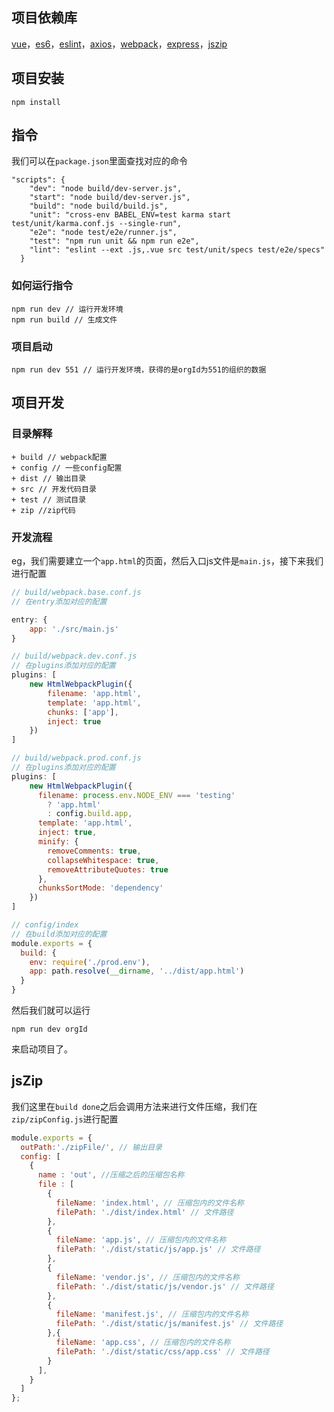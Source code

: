 ## 项目依赖库
[vue](https://github.com/vuejs/vue)，[es6](https://github.com/babel/babel)，[eslint](https://github.com/eslint/eslint)，[axios](https://github.com/mzabriskie/axios)，[webpack](https://github.com/webpack/webpack)，[express](https://github.com/expressjs/express)，[jszip](https://github.com/Stuk/jszip)
## 项目安装

```
npm install
```

## 指令

我们可以在`package.json`里面查找对应的命令

```
"scripts": {
    "dev": "node build/dev-server.js",
    "start": "node build/dev-server.js",
    "build": "node build/build.js",
    "unit": "cross-env BABEL_ENV=test karma start test/unit/karma.conf.js --single-run",
    "e2e": "node test/e2e/runner.js",
    "test": "npm run unit && npm run e2e",
    "lint": "eslint --ext .js,.vue src test/unit/specs test/e2e/specs"
  }
```

### 如何运行指令

```
npm run dev // 运行开发环境
npm run build // 生成文件
```

### 项目启动

```
npm run dev 551 // 运行开发环境，获得的是orgId为551的组织的数据
```

## 项目开发

### 目录解释

```
+ build // webpack配置
+ config // 一些config配置
+ dist // 输出目录
+ src // 开发代码目录
+ test // 测试目录
+ zip //zip代码
```

### 开发流程

eg，我们需要建立一个`app.html`的页面，然后入口js文件是`main.js`，接下来我们进行配置

```js
// build/webpack.base.conf.js
// 在entry添加对应的配置

entry: {
    app: './src/main.js'
}

// build/webpack.dev.conf.js
// 在plugins添加对应的配置
plugins: [
    new HtmlWebpackPlugin({
        filename: 'app.html',
        template: 'app.html',
        chunks: ['app'],
        inject: true
    })
]

// build/webpack.prod.conf.js
// 在plugins添加对应的配置
plugins: [
    new HtmlWebpackPlugin({
      filename: process.env.NODE_ENV === 'testing'
        ? 'app.html'
        : config.build.app,
      template: 'app.html',
      inject: true,
      minify: {
        removeComments: true,
        collapseWhitespace: true,
        removeAttributeQuotes: true
      },
      chunksSortMode: 'dependency'
    })
]

// config/index
// 在build添加对应的配置
module.exports = {
  build: {
    env: require('./prod.env'),
    app: path.resolve(__dirname, '../dist/app.html')
  }
}
```
然后我们就可以运行
```
npm run dev orgId
```
来启动项目了。


## jsZip

我们这里在`build done`之后会调用方法来进行文件压缩，我们在`zip/zipConfig.js`进行配置
```js
module.exports = {
  outPath:'./zipFile/', // 输出目录
  config: [
    {
      name : 'out', //压缩之后的压缩包名称
      file : [
        {
          fileName: 'index.html', // 压缩包内的文件名称
          filePath: './dist/index.html' // 文件路径
        },
        {
          fileName: 'app.js', // 压缩包内的文件名称
          filePath: './dist/static/js/app.js' // 文件路径
        },
        {
          fileName: 'vendor.js', // 压缩包内的文件名称
          filePath: './dist/static/js/vendor.js' // 文件路径
        },
        {
          fileName: 'manifest.js', // 压缩包内的文件名称
          filePath: './dist/static/js/manifest.js' // 文件路径
        },{
          fileName: 'app.css', // 压缩包内的文件名称
          filePath: './dist/static/css/app.css' // 文件路径
        }
      ],
    }
  ]
};
```

